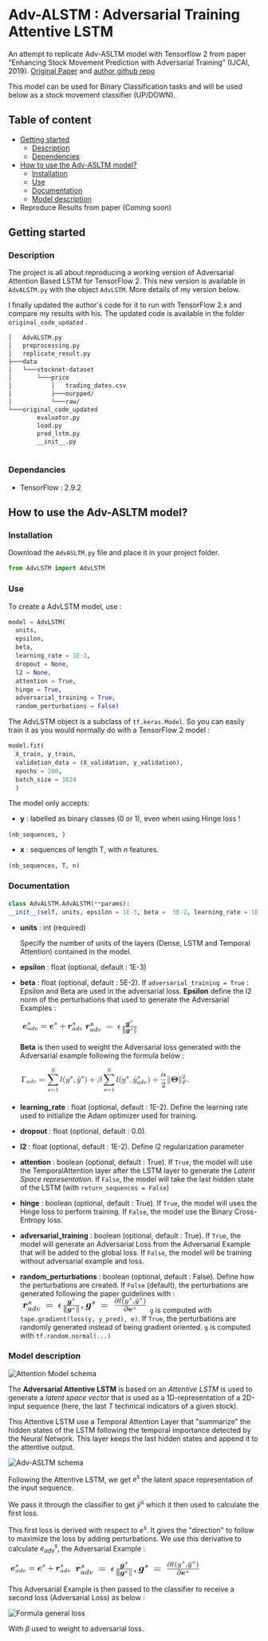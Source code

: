# Adv-ALSTM : Adversarial Training Attentive LSTM
An attempt to replicate Adv-ASLTM model with Tensorflow 2 from paper "Enhancing Stock Movement Prediction with Adversarial Training" (IJCAI, 2019). [Original Paper](https://arxiv.org/pdf/1810.09936.pdf) and [author github repo](https://github.com/fulifeng/Adv-ALSTM)

This model can be used for Binary Classification tasks and will be used below as a stock movement classifier (UP/DOWN).

## Table of content
- [Getting started](#getting-started)
  - [Description](#description)
  - [Dependencies](#dependancies)
- [How to use the Adv-ASLTM model?](#how-to-use-the-adv-asltm-model)
  - [Installation](#installation)
  - [Use](#use)
  - [Documentation](#documentation)
  - [Model description](#model-description)
- Reproduce Results from paper (Coming soon)

## Getting started
### Description
The project is all about reproducing a working version of Adversarial Attention Based LSTM for TensorFlow 2. This new version is available in ```AdvALSTM.py``` with the object ```AdvLSTM```.
More details of my version below.

I finally updated the author's code for it to run with TensorFlow 2.x and compare my results with his. The updated code is available in the folder ```original_code_updated``` .
```
│   AdvALSTM.py
│   preprocessing.py
│   replicate_result.py
├───data
│   └───stocknet-dataset
│       └───price
│           │   trading_dates.csv
│           ├───ourpped/
│           └───raw/
└───original_code_updated
        evaluator.py
        load.py
        pred_lstm.py
        __init__.py


```
### Dependancies
- TensorFlow : 2.9.2

## How to use the Adv-ASLTM model?
### Installation
Download the ```AdvASLTM.py``` file and place it in your project folder.

```python
from AdvLSTM import AdvLSTM
```
### Use
To create a AdvLSTM model, use :

```python
model = AdvLSTM(
  units, 
  epsilon, 
  beta, 
  learning_rate = 1E-2, 
  dropout = None, 
  l2 = None, 
  attention = True, 
  hinge = True, 
  adversarial_training = True, 
  random_perturbations = False)
```
The AdvLSTM object is a subclass of ```tf.keras.Model```. So you can easily train it as you would normally do with a TensorFlow 2 model : 
```python
model.fit(
  X_train, y_train, 
  validation_data = (X_validation, y_validation),
  epochs = 200, 
  batch_size = 1024
  )
```
The model only accepts:
-  **y** : labelled as binary classes (0 or 1), even when using Hinge loss !

```(nb_sequences, )```
-  **x** : sequences of length T, with *n* features.

```(nb_sequences, T, n)```

### Documentation
```python
class AdvALSTM.AdvALSTM(**params):
__init__(self, units, epsilon = 1E-3, beta =  5E-2, learning_rate = 1E-2, dropout = None, l2 = None, attention = True, hinge = True, adversarial_training = True, random_perturbations = False)
```
- **units** : int (required)

  Specify the number of units of the layers (Dense, LSTM and Temporal Attention) contained in the model.

- **epsilon** : float (optional, default : 1E-3)
- **beta** : float (optional, default : 5E-2). If ```adversarial_training = True``` : Epsilon and Beta are used in the adversarial loss. **Epsilon** define the l2 norm of the perturbations that used to generate the Adversarial Examples :

  <img alt="Formula e_adv" src="https://github.com/ClementPerroud/Adv-ALSTM/blob/main/readme_images/e_adv.JPG?raw=true" height = "30"/>

  <img alt="Formula r_adv" src="https://github.com/ClementPerroud/Adv-ALSTM/blob/main/readme_images/r_adv.JPG?raw=true" height = "30"/>

  **Beta** is then used to weight the Adversarial loss generated with the Adversarial example following the formula below :

  <img alt="Formula general loss" src ="https://github.com/ClementPerroud/Adv-ALSTM/blob/main/readme_images/global_loss.JPG?raw=true" height = "55"/>



- **learning_rate** : float (optional, default : 1E-2). Define the learning rate used to initialize the Adam optimizer used for training.
- **dropout** : float (optional, default : 0.0).
- **l2** : float (optional, default : 1E-2). Define l2 regularization parameter
- **attention** : boolean (optional, default : True). If ```True```, the model will use the TemporalAttention layer after the LSTM layer to generate the *Latent Space representation*. If ```False```, the model will take the last hidden state of the LSTM (with ```return_sequences = False```)
- **hinge** : boolean (optional, default : True). If ```True```, the model will uses the Hinge loss to perform training. If ```False```, the model use the Binary Cross-Entropy loss.
- **adversarial_training** : boolean (optional, default : True). If ```True```, the model will generate an Adversarial Loss from the Adversarial Example that will be added to the global loss. If ```False```, the model will be training without adversarial example and loss.
- **random_perturbations** : boolean (optional, default : False). Define how the perturbations are created. If ```False``` (default), the perturbations are generated following the paper guidelines with :
  <img alt="Formula g_s gradient" src = "https://github.com/ClementPerroud/Adv-ALSTM/blob/main/readme_images/g_s.JPG?raw=true" height = "30" />
  ```g``` is computed with ```tape.gradient(loss(y, y_pred), e)```. If ```True```, the perturbations are randomly generated instead of being gradient oriented. ```g``` is computed with ```tf.random.normal(...)```

### Model description

<img alt="Attention Model schema" src = "https://github.com/ClementPerroud/Adv-ALSTM/blob/main/readme_images/adv_lstm.JPG?raw=true" height = "30" />

The **Adversarial Attentive LSTM** is based on an *Attentive LSTM* is used to generate a *latent space vector* that is used as a 1D-representation of a 2D-input sequence (here, the last *T* technical indicators of a given stock).

This Attentive LSTM use a Temporal Attention Layer that "summarize" the hidden states of the LSTM following the temporal importance detected by the Neural Network. This layer keeps the last hidden states and append it to the attentive output.


<img alt="Adv-ASLTM schema" src = "https://github.com/ClementPerroud/Adv-ALSTM/blob/main/readme_images/adv_lstm.JPG?raw=true" height = "30" />

Following the Attentive LSTM, we get *$e^s$* the latent space representation of the input sequence.

We pass it through the classifier to get *$\hat{y}^s$* which it then used to calculate the first loss. 

This first loss is derived with respect to *$e^s$*. It gives the "direction" to follow to maximize the loss by adding perturbations. We use this derivative to calculate $e_{adv}^{s}$, the Adversarial Example :


<img alt="Formula e_adv" src="https://github.com/ClementPerroud/Adv-ALSTM/blob/main/readme_images/e_adv.JPG?raw=true" height = "30"/>

<img alt="Formula r_adv" src="https://github.com/ClementPerroud/Adv-ALSTM/blob/main/readme_images/g_s.JPG?raw=true" height = "30"/>

This Adversarial Example is then passed to the classifier to receive a second loss (Adversarial Loss) as below : 

<img alt="Formula general loss" src ="https://github.com/ClementPerroud/Adv-ALSTM/blob/main/readme_images/global_loss_description.JPG?raw=true" height = "70"/>


With $\beta$ used to weight to adversarial loss.
